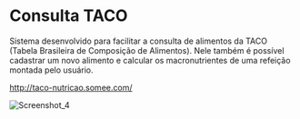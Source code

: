 # Consulta TACO

Sistema desenvolvido para facilitar a consulta de alimentos da TACO (Tabela Brasileira de Composição de Alimentos). Nele também é possível cadastrar um novo alimento e calcular os macronutrientes de uma refeição montada pelo usuário. 

http://taco-nutricao.somee.com/

![Screenshot_4](https://user-images.githubusercontent.com/71898665/95802560-36632780-0cd4-11eb-80e4-2856288d0a88.jpg)










